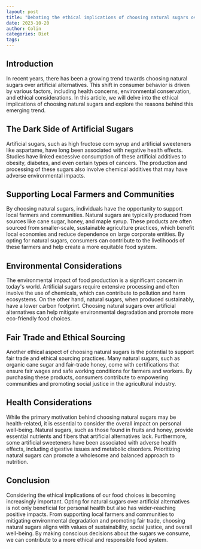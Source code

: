 ```yaml
---
layout: post
title: "Debating the ethical implications of choosing natural sugars over artificial alternatives"
date: 2023-10-20
author: Colin
categories: Diet
tags: 
---
```


## Introduction

In recent years, there has been a growing trend towards choosing natural sugars over artificial alternatives. This shift in consumer behavior is driven by various factors, including health concerns, environmental conservation, and ethical considerations. In this article, we will delve into the ethical implications of choosing natural sugars and explore the reasons behind this emerging trend.

## The Dark Side of Artificial Sugars

Artificial sugars, such as high fructose corn syrup and artificial sweeteners like aspartame, have long been associated with negative health effects. Studies have linked excessive consumption of these artificial additives to obesity, diabetes, and even certain types of cancers. The production and processing of these sugars also involve chemical additives that may have adverse environmental impacts.

## Supporting Local Farmers and Communities

By choosing natural sugars, individuals have the opportunity to support local farmers and communities. Natural sugars are typically produced from sources like cane sugar, honey, and maple syrup. These products are often sourced from smaller-scale, sustainable agriculture practices, which benefit local economies and reduce dependence on large corporate entities. By opting for natural sugars, consumers can contribute to the livelihoods of these farmers and help create a more equitable food system.

## Environmental Considerations

The environmental impact of food production is a significant concern in today's world. Artificial sugars require extensive processing and often involve the use of chemicals, which can contribute to pollution and harm ecosystems. On the other hand, natural sugars, when produced sustainably, have a lower carbon footprint. Choosing natural sugars over artificial alternatives can help mitigate environmental degradation and promote more eco-friendly food choices.

## Fair Trade and Ethical Sourcing

Another ethical aspect of choosing natural sugars is the potential to support fair trade and ethical sourcing practices. Many natural sugars, such as organic cane sugar and fair-trade honey, come with certifications that ensure fair wages and safe working conditions for farmers and workers. By purchasing these products, consumers contribute to empowering communities and promoting social justice in the agricultural industry.

## Health Considerations

While the primary motivation behind choosing natural sugars may be health-related, it is essential to consider the overall impact on personal well-being. Natural sugars, such as those found in fruits and honey, provide essential nutrients and fibers that artificial alternatives lack. Furthermore, some artificial sweeteners have been associated with adverse health effects, including digestive issues and metabolic disorders. Prioritizing natural sugars can promote a wholesome and balanced approach to nutrition.

## Conclusion

Considering the ethical implications of our food choices is becoming increasingly important. Opting for natural sugars over artificial alternatives is not only beneficial for personal health but also has wider-reaching positive impacts. From supporting local farmers and communities to mitigating environmental degradation and promoting fair trade, choosing natural sugars aligns with values of sustainability, social justice, and overall well-being. By making conscious decisions about the sugars we consume, we can contribute to a more ethical and responsible food system.